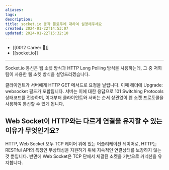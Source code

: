 ```yaml
---
aliases: 
tags: 
description:
title: socket.io 동작 플로우에 대하여 설명해주세요
created: 2024-01-22T14:53:07
updated: 2024-01-22T15:32:10
---
```

- [[0012 Career 💼]]
- [[socket.io]]
---
Socket.io 통신은 웹 소켓 방식과 HTTP Long Polling 방식을 사용하는데, 그 중 저희팀이 사용한 웹 소켓 방식을 설명드리겠습니다.

클라이언트가 서버에게 HTTP GET 메서드로 요청을 날립니다. 이때 헤더에 Upgrade: websocket 필드가 포합됩니다. 서버는 이에 대한 응답으로 101 Switching Protocols 상태코드를 전송하며, 이때부터 클라이언트와 서버는 순서 상관없이 웹 소켓 프로토콜을 사용하여 통신할 수 있게 됩니다.

## Web Socket이 HTTP와는 다르게 연결을 유지할 수 있는 이유가 무엇인가요?

HTTP, Web Socket 모두 TCP 레이어 위에 있는 어플리케이션 레이어로, HTTP는 RESTful API의 특징인 무상태성을 지원하기 위해 지속적인 연결상태를 보장하지 않는것 뿐입니다. 반면에 Web Socket은 TCP 단에서 체결된 소켓을 기반으로 커넥션을 유지합니다.
